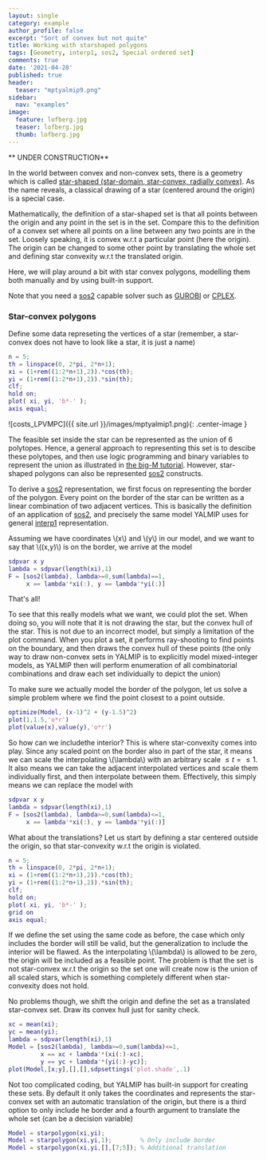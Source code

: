 ```yaml
---
layout: single
category: example
author_profile: false
excerpt: "Sort of convex but not quite"
title: Working with starshaped polygons
tags: [Geometry, interp1, sos2, Special ordered set]
comments: true
date: '2021-04-28'
published: true
header:
  teaser: "mptyalmip9.png"
sidebar:
  nav: "examples"
image:
  feature: lofberg.jpg
  teaser: lofberg.jpg
  thumb: lofberg.jpg
---
```


** UNDER CONSTRUCTION**

In the world between convex and non-convex sets, there is a geometry which is called [star-shaped (star-domain, star-convex, radially convex)](https://en.wikipedia.org/wiki/Star_domain). As the name reveals, a classical drawing of a star (centered around the origin) is a special case. 

Mathematically, the definition of a star-shaped set is that all points between the origin and any point in the set is in the set. Compare this to the definition of a convex set where all points on a line between any two points are in the set. Loosely speaking, it is convex w.r.t a particular point (here the origin). The origin can be changed to some other point by translating the whole set and defining star convexity w.r.t the translated origin.

Here, we will play around a bit with star convex polygons, modelling them both manually and by using built-in support.

Note that you need a [sos2](/command/sos2) capable solver such as [GUROBI](/solver/gurobi) or [CPLEX](/solver/cplex).

### Star-convex polygons

Define some data represeting the vertices of a star (remember, a star-convex does not have to look like a star, it is just a name)

````matlab
n = 5;
th = linspace(0, 2*pi, 2*n+1);
xi = (1+rem((1:2*n+1),2)).*cos(th);
yi = (1+rem((1:2*n+1),2)).*sin(th);
clf;
hold on;
plot( xi, yi, 'b*-' );
axis equal;
````

![costs_LPVMPC]({{ site.url }}/images/mptyalmip1.png){: .center-image }

The feasible set inside the star can be represented as the union of 6 polytopes. Hence, a general approach to representing this set is to descibe these polytopes, and then use logic programming and binary variables to represent the union as illustrated in [the big-M tutorial](/tutorial/bigmandconvexhulls/). However, star-shaped polygons can also be represented [sos2](/command/sos2) constructs.

To derive a [sos2](/command/sos2) representation, we first focus on representing the border of the polygon. Every point on the border of the star can be written as a linear combination of two adjacent vertices. This is basically the definition of an application of  [sos2](/command/sos2), and precisely the same model YALMIP uses for general [interp1](/command/interp1) representation.

Assuming we have coordinates \\(x\\) and \\(y\\) in our model, and we want to say that \\((x,y)\\) is on the border, we arrive at the model

````matlab
sdpvar x y
lambda = sdpvar(length(xi),1)
F = [sos2(lambda), lambda>=0,sum(lambda)==1,
     x == lambda'*xi(:), y == lambda'*yi(:)]
````

That's all!

To see that this really models what we want, we could plot the set. When doing so, you will note that it is not drawing the star, but the convex hull of the star. This is not due to an incorrect model, but simply a limitation of the plot command. When you plot a set, it performs ray-shooting to find points on the boundary, and then draws the convex hull of these points (the only way to draw non-convex sets in YALMIP is to explicitly model mixed-integer models, as YALMIP then will perform enumeration of all combinatorial combinations and draw each set individually to depict the union)

To make sure we actually model the border of the polygon, let us solve a simple problem where we find the point closest to a point outside.

````matlab
optimize(Model, (x-1)^2 + (y-1.5)^2)
plot(1,1.5,'o*r')
plot(value(x),value(y),'o*r')
````


So how can we includethe interior? This is where star-convexity comes into play. Since any scaled point on the border also in part of the star, it means we can scale the interpolating \\(\lambda\\) with an arbitrary scale $\leq t = \leq 1$. It also means we can take the adjacent interpolated vertices and scale them individually first, and then interpolate between them. Effectively, this simply means we can replace the model with

````matlab
sdpvar x y
lambda = sdpvar(length(xi),1)
F = [sos2(lambda), lambda>=0,sum(lambda)<=1,
     x == lambda'*xi(:), y == lambda'*yi(:)]
````

What about the translations? Let us start by defining a star centered outside the origin, so that star-convexity w.r.t the origin is violated.

````matlab
n = 5;
th = linspace(0, 2*pi, 2*n+1);
xi = (1+rem((1:2*n+1),2)).*cos(th);
yi = (1+rem((1:2*n+1),2)).*sin(th);
clf;
hold on;
plot( xi, yi, 'b*-' );
grid on
axis equal;
````

If we define the set using the same code as before, the case which only includes the border will still be valid, but the generalization to include the interior will be flawed. As the interpolating \\(\lambda\\) is allowed to be zero, the origin will be included as a feasible point. The problem is that the set is not star-convex w.r.t the origin so the set one will create now is the union of all scaled stars, which is something completely different when star-convexity does not hold. 

No problems though, we shift the origin and define the set as a translated star-convex set. Draw its convex hull just for sanity check.

````matlab
xc = mean(xi);
yc = mean(yi);
lambda = sdpvar(length(xi),1)
Model = [sos2(lambda), lambda>=0,sum(lambda)<=1,
         x == xc + lambda'*(xi(:)-xc), 
         y == yc + lambda'*(yi(:)-yc)];
plot(Model,[x;y],[],[],sdpsettings('plot.shade',.1)     
````

Not too complicated coding, but YALMIP has built-in support for creating these sets. By default it only takes the coordinates and represents the star-convex set with an automatic translation of the origin, but there is a third option to only include he border and a fourth argument to translate the whole set (can be a decision variable)

````matlab
Model = starpolygon(xi,yi);
Model = starpolygon(xi,yi,1);        % Only include border
Model = starpolygon(xi,yi,[],[7;5]); % Additional translation
````

